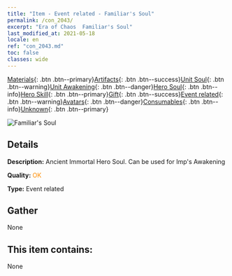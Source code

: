 ```yaml
---
title: "Item - Event related - Familiar's Soul"
permalink: /con_2043/
excerpt: "Era of Chaos  Familiar's Soul"
last_modified_at: 2021-05-18
locale: en
ref: "con_2043.md"
toc: false
classes: wide
---
```

 [Materials](/Items/){: .btn .btn--primary}[Artifacts](/Items/Artifacts/){: .btn .btn--success}[Unit Soul](/Items/UnitSoul/){: .btn .btn--warning}[Unit Awakening](/Items/UnitAwakening/){: .btn .btn--danger}[Hero Soul](/Items/HeroSoul/){: .btn .btn--info}[Hero Skill](/Items/HeroSkill/){: .btn .btn--primary}[Gift](/Items/Gift/){: .btn .btn--success}[Event related](/Items/Events/){: .btn .btn--warning}[Avatars](/Items/Avatars/){: .btn .btn--danger}[Consumables](/Items/Consumables/){: .btn .btn--info}[Unknown](/Items/Unknown/){: .btn .btn--primary}

 ![Familiar's Soul](/images/t/juexing_501.png)

## Details
 **Description:** Ancient Immortal Hero Soul. Can be used for Imp's Awakening

 **Quality:** <span style="color: #FF8C00">OK</span>

 **Type:** Event related

## Gather

  None

## This item contains:

  None

